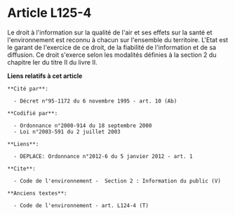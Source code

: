 # Article L125-4

Le droit à l'information sur la qualité de l'air et ses effets sur la santé et l'environnement est reconnu à chacun sur
l'ensemble du territoire. L'Etat est le garant de l'exercice de ce droit, de la fiabilité de l'information et de sa
diffusion. Ce droit s'exerce selon les modalités définies à la section 2 du chapitre Ier du titre II du livre II.

**Liens relatifs à cet article**

	**Cité par**:

	  - Décret n°95-1172 du 6 novembre 1995 - art. 10 (Ab)

	**Codifié par**:

	  - Ordonnance n°2000-914 du 18 septembre 2000
	  - Loi n°2003-591 du 2 juillet 2003

	**Liens**:

	  - DEPLACE: Ordonnance n°2012-6 du 5 janvier 2012 - art. 1

	**Cite**:

	  - Code de l'environnement -  Section 2 : Information du public (V)

	**Anciens textes**:

	  - Code de l'environnement - art. L124-4 (T)
